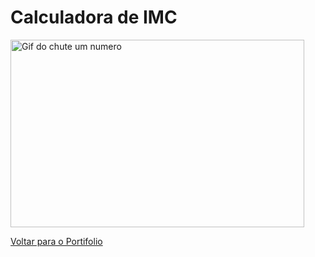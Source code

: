 # Calculadora de IMC

<img width="470" height = "300" src="assets/to_readme/calculo_imc.gif" alt="Gif do chute um numero">

<a href="https://pedrovictor-portifolio.netlify.app/"> Voltar para o Portifolio </a>
